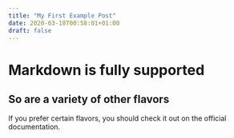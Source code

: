 ```yaml
---
title: "My First Example Post"
date: 2020-03-18T00:58:01+01:00
draft: false
---
```


# Markdown is fully supported

## So are a variety of other flavors

If you prefer certain flavors, you should check it
out on the official documentation.